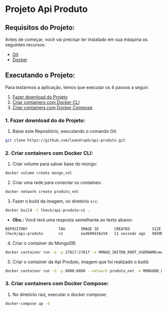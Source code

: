 # Projeto Api Produto

## Requisitos do Projeto:

Antes de começar, você vai precisar ter instalado em sua máquina os seguintes recursos:

- [Git](https://git-scm.com/downloads)
- [Docker](https://docs.docker.com/get-docker/)

## Executando o Projeto:

Para testarmos a aplicação, temos que executar os 4 passos a seguir:

1. [Fazer download do Projeto](#download-github)
2. [Criar containers com Docker CLI](#criar-cli)
3. [Criar containers com Docker Compose](#criar-compose)

<a name="download-github"></a>
### 1. Fazer download do do Projeto:
 1. Baixe este Repositório, executando o comando Git:
```bash
git clone https://github.com/leandroph/api-produto.git
```

<a name="criar-cli"></a>
### 2. Criar containers com Docker CLI:

 1. Criar volume para salvar base do mongo:
 ```bash
 docker volume create mongo_vol
 ```
 
 2. Criar uma rede para conectar os containes:
 ```bash
 docker network create produto_net
 ```
 
 3. Fazer o build da imagem, no diretório `src`:
 ```bash
 docker build -t lheck/api-produto:v1 .
 ```
 
 - <b>Obs.:</b> Você terá uma resposta semelhante ao texto abaixo:
 ```bash
 REPOSITORY              TAG       IMAGE ID       CREATED          SIZE
 lheck/api-produto       v1        eadb90d16e58   11 seconds ago   985MB
 ```
 
 4. Criar o container do MongoDB:
 ```bash
 docker container run -d -p 27017:27017 -e MONGO_INITDB_ROOT_USERNAME=mongouser -e MONGO_INITDB_ROOT_PASSWORD=mongopwd -v mongo_vol:/data/db --network produto_net --name mongodb mongo:4.4.3
 ```
 
 5. Criar o container da Api Produto, imagem que foi realizado o build:
 ```bash
 docker container run -d -p 8080:8080 --network produto_net -e MONGODB_URI=mongodb://mongouser:mongopwd@mongodb:27017/admin lheck/api-produto:v1
 ```
 
 <a name="criar-compose"></a>
### 3. Criar containers com Docker Compose:

 1. No diretório raiz, executar o docker compose:
 ```bash
 docker-compose up -d
 ```
